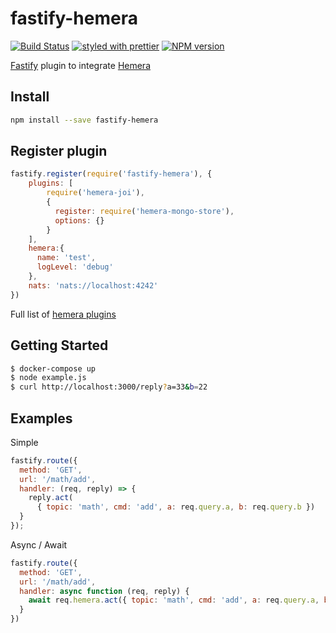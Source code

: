 # fastify-hemera
[![Build Status](https://travis-ci.org/hemerajs/fastify-hemera.svg?branch=master)](https://travis-ci.org/hemerajs/fastify-hemera)
[![styled with prettier](https://img.shields.io/badge/styled_with-prettier-ff69b4.svg)](#badge)
[![NPM version](https://img.shields.io/npm/v/fastify-hemera.svg?style=flat)](https://www.npmjs.com/package/fastify-hemera)

[Fastify](https://github.com/fastify/fastify) plugin to integrate [Hemera](https://github.com/hemerajs/hemera)

## Install
```bash
npm install --save fastify-hemera
```

## Register plugin
```js
fastify.register(require('fastify-hemera'), {
    plugins: [
        require('hemera-joi'),
        {
          register: require('hemera-mongo-store'),
          options: {}
        }
    ],
    hemera:{
      name: 'test',
      logLevel: 'debug'
    },
    nats: 'nats://localhost:4242'
})
```

Full list of [hemera plugins](https://github.com/hemerajs/hemera#packages)

## Getting Started

```bash
$ docker-compose up
$ node example.js
$ curl http://localhost:3000/reply?a=33&b=22
```

## Examples
Simple
```js
fastify.route({
  method: 'GET',
  url: '/math/add',
  handler: (req, reply) => {
    reply.act(
      { topic: 'math', cmd: 'add', a: req.query.a, b: req.query.b })
  }
});
```
Async / Await
```js
fastify.route({
  method: 'GET',
  url: '/math/add',
  handler: async function (req, reply) {
    await req.hemera.act({ topic: 'math', cmd: 'add', a: req.query.a, b: req.query.b })
  }
})
```
